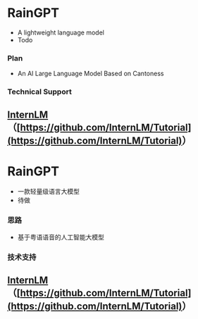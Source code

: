 # RainGPT
- A lightweight language model
- Todo

### Plan
- An AI Large Language Model Based on Cantoness

### Technical Support

[InternLM](https://github.com/InternLM/Tutorial)（<u>[https://github.com/InternLM/Tutorial](https://github.com/InternLM/Tutorial)</u>）
---

# RainGPT
- 一款轻量级语言大模型
- 待做

### 思路
- 基于粤语语音的人工智能大模型
### 技术支持

[InternLM](https://github.com/InternLM/Tutorial)（<u>[https://github.com/InternLM/Tutorial](https://github.com/InternLM/Tutorial)</u>）
---
